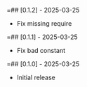 =## [0.1.2] - 2025-03-25

- Fix missing require

=## [0.1.1] - 2025-03-25

- Fix bad constant

=## [0.1.0] - 2025-03-25

- Initial release
